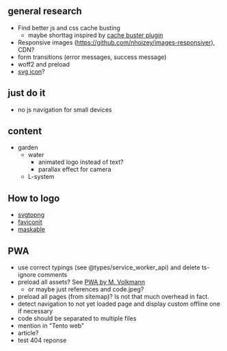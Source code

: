 ## general research
* Find better js and css cache busting
  * maybe shorttag inspired by [cache buster plugin](https://github.com/mightyplow/eleventy-plugin-cache-buster)
* Responsive images (https://github.com/nhoizey/images-responsiver), CDN?
* form transitions (error messages, success message)
* woff2 and preload
* [svg icon](https://css-tricks.com/svg-favicons-in-action/)?

## just do it
* no js navigation for small devices

## content
* garden
    - water
        - animated logo instead of text?
        - parallax effect for camera
    - L-system

## How to logo 
 - [svgtopng](https://svgtopng.com/)
 - [faviconit](http://faviconit.com/en)
 - [maskable](https://maskable.app/editor)

## PWA
 - use correct typings (see @types/service_worker_api) and delete ts-ignore comments
 - preload all assets? See [PWA by M. Volkmann](https://mvolkmann.github.io/blog/topics/#/blog/eleventy/pwa/?v=1.0.18)
   - or maybe just references and code.jpeg?
 - preload all pages (from sitemap)? Is not that much overhead in fact.
 - detect navigation to not yet loaded page and display custom offline one if necessary
 - code should be separated to multiple files
 - mention in "Tento web"
 - article?
 - test 404 reponse

